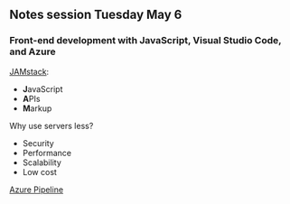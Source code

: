 ## Notes session Tuesday May 6

### Front-end development with JavaScript, Visual Studio Code, and Azure

[JAMstack](https://jamstack.org/):
- **J**avaScript
- **A**PIs
- **M**arkup

Why use servers less?
- Security
- Performance
- Scalability
- Low cost

[Azure Pipeline](https://github.com/marketplace/azure-pipelines)
